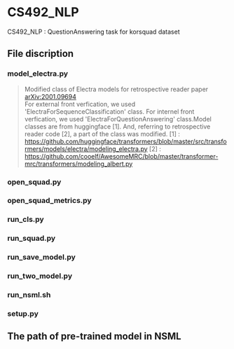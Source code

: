 # CS492_NLP
CS492_NLP : QuestionAnswering task for korsquad dataset

## File discription
### model_electra.py
> Modified class of Electra models for retrospective reader paper [arXiv:2001.09694](https://arxiv.org/pdf/2001.09694.pdf)
<br/>For external front verfication, we used 'ElectraForSequenceClassification' class. For internel front verfication, we used 'ElectraForQuestionAnswering' class.Model classes are from huggingface [1]. And, referring to retrospective reader code [2], a part of the class was modified.
[1] : https://github.com/huggingface/transformers/blob/master/src/transformers/models/electra/modeling_electra.py
[2] : https://github.com/cooelf/AwesomeMRC/blob/master/transformer-mrc/transformers/modeling_albert.py

### open_squad.py


### open_squad_metrics.py



### run_cls.py



### run_squad.py



### run_save_model.py


### run_two_model.py


### run_nsml.sh


### setup.py

## The path of pre-trained model in NSML
